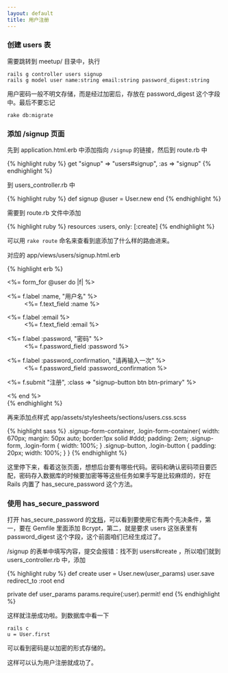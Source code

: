 ```yaml
---
layout: default
title: 用户注册
---
```


### 创建 users 表

需要跳转到 meetup/ 目录中，执行

    rails g controller users signup
    rails g model user name:string email:string password_digest:string

用户密码一般不明文存储，而是经过加密后，存放在 password_digest 这个字段中。最后不要忘记

    rake db:migrate

### 添加 /signup 页面

先到 application.html.erb 中添加指向 `/signup` 的链接，然后到 route.rb 中

{% highlight ruby %}
get "signup" => "users#signup", :as => "signup"
{% endhighlight %}

到 users_controller.rb 中

{% highlight ruby %}
def signup
  @user = User.new
end
{% endhighlight %}

需要到 route.rb 文件中添加

{% highlight ruby %}
resources :users, only: [:create]
{% endhighlight %}

可以用 `rake route` 命名来查看到底添加了什么样的路由进来。

对应的 app/views/users/signup.html.erb

{% highlight erb %}
<div class="signup-form-container clearfix">
  <div class="signup-form">
    <%= form_for @user do |f| %>
        <dl class="form">
          <dt><%= f.label :name, "用户名" %></dt>
          <dd><%= f.text_field :name %></dd>
        </dl>
        <dl class="form">
          <dt> <%= f.label :email %></dt>
          <dd> <%= f.text_field :email %> </dd>
        </dl>
        <dl class="form">
          <dt> <%= f.label :password, "密码" %> </dt>
          <dd> <%= f.password_field :password %> </dd>
        </dl>
        <dl class="form">
          <dt> <%= f.label :password_confirmation, "请再输入一次" %> </dt>
          <dd> <%= f.password_field :password_confirmation %> </dd>
        </dl>
        <p><%= f.submit "注册", :class => "signup-button btn btn-primary" %></p>
    <% end %>
  </div>
</div>
{% endhighlight %}

再来添加点样式 app/assets/stylesheets/sections/users.css.scss

{% highlight sass %}
.signup-form-container, .login-form-container{
  width: 670px;
  margin: 50px auto;
  border:1px solid #ddd;
  padding: 2em;
  .signup-form, .login-form {
    width: 100%;
  }
  .signup-button, .login-button {
    padding: 20px;
    width: 100%;
  }
}
{% endhighlight %}

这里停下来，看着这张页面，想想后台要有哪些代码。密码和确认密码项目要匹配，密码存入数据库的时候要加密等等这些任务如果手写是比较麻烦的，好在 Rails 内置了 has_secure_password 这个方法。

### 使用 has_secure_password
<!-- 注册成功了不必直接可以登陆进来，后面慢慢通过实用中的 pain 来引入，包括 session[:return_to] 也是一样 -->

打开 has_secure_password 的[文档](http://api.rubyonrails.org/classes/ActiveModel/SecurePassword/ClassMethods.html)，可以看到要使用它有两个先决条件，第一，要在 Gemfile 里面添加 Bcrypt，第二，就是要求 users 这张表里有 password_digest 这个字段，这个前面咱们已经生成过了。

/signup 的表单中填写内容，提交会报错：找不到 users#create ，所以咱们就到 users_controller.rb 中，添加

{% highlight ruby %}
def create
  user = User.new(user_params)
  user.save
  redirect_to :root
end

private
  def user_params
    params.require(:user).permit!
  end
{% endhighlight %}

这样就注册成功啦。到数据库中看一下

    rails c
    u = User.first

可以看到密码是以加密的形式存储的。

这样可以认为用户注册就成功了。
